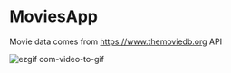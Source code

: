 # MoviesApp

Movie data comes from https://www.themoviedb.org API

![ezgif com-video-to-gif](https://user-images.githubusercontent.com/73849363/119635287-3572a680-be1c-11eb-95ef-b3c132f76642.gif)


